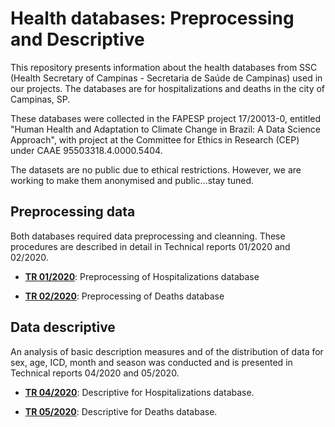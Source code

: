 # Health databases: Preprocessing and Descriptive

This repository presents information about the health databases from SSC (Health Secretary of Campinas - Secretaria de Saúde de Campinas) used in our projects. The databases are for hospitalizations and deaths in the city of Campinas, SP. 

These databases were collected in the FAPESP project 17/20013-0, entitled "Human Health and Adaptation to Climate Change in Brazil: A Data Science Approach", with project at the Committee for Ethics in Research (CEP) under CAAE 95503318.4.0000.5404.

The datasets are no public due to ethical restrictions. However, we are working to make them anonymised and public...stay tuned.

## Preprocessing data

Both databases required data preprocessing and cleanning. These procedures are described in detail in Technical reports 01/2020 and 02/2020.

- [**TR 01/2020**](https://github.com/climate-and-health-datasci-Unicamp/data-health/blob/main/notebooks/TR_01_2020_Preprocessing_SSC_hospitalizations_database.ipynb): Preprocessing of Hospitalizations database

- [**TR 02/2020**](https://github.com/climate-and-health-datasci-Unicamp/data-health/blob/main/notebooks/TR_02_2020_Preprocessing_SSC_deaths_database.ipynb): Preprocessing of Deaths database

## Data descriptive

An analysis of basic description measures and of the distribution of data for sex, age, ICD, month and season was conducted and is presented in Technical reports 04/2020 and 05/2020.

- [**TR 04/2020**](https://github.com/climate-and-health-datasci-Unicamp/data-health/blob/main/notebooks/TR_04_2020_Descriptive_of_circulatory_hospitalizations.ipynb): Descriptive for Hospitalizations database.

- [**TR 05/2020**](https://github.com/climate-and-health-datasci-Unicamp/data-health/blob/main/notebooks/TR_05_2020_Descriptive_of_circulatory_deaths.ipynb): Descriptive for Deaths database.

